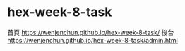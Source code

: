 # hex-week-8-task

首頁
https://wenjenchun.github.io/hex-week-8-task/
後台
https://wenjenchun.github.io/hex-week-8-task/admin.html

